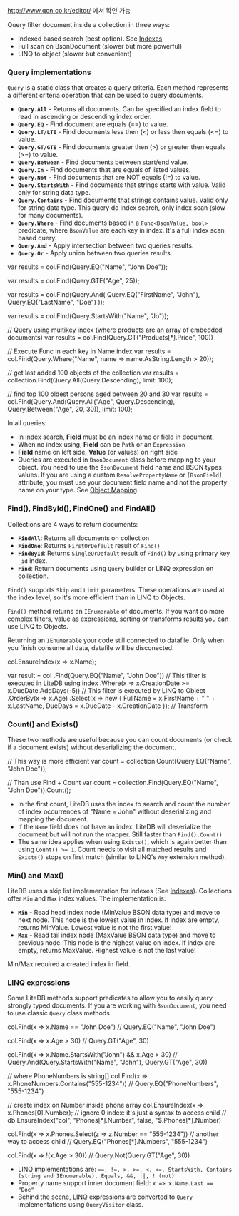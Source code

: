 ﻿http://www.qcn.co.kr/editor/ 에서 확인 가능

Query filter document inside a collection in three ways:

*   Indexed based search (best option). See [Indexes](Indexes)
*   Full scan on BsonDocument (slower but more powerful)
*   LINQ to object (slower but convenient)

### [](#query-implementations)Query implementations

`Query` is a static class that creates a query criteria. Each method represents a different criteria operation that can be used to query documents.

*   **`Query.All`** - Returns all documents. Can be specified an index field to read in ascending or descending index order.
*   **`Query.EQ`** - Find document are equals (==) to value.
*   **`Query.LT/LTE`** - Find documents less then (<) or less then equals (<=) to value.
*   **`Query.GT/GTE`** - Find documents greater then (>) or greater then equals (>=) to value.
*   **`Query.Between`** - Find documents between start/end value.
*   **`Query.In`** - Find documents that are equals of listed values.
*   **`Query.Not`** - Find documents that are NOT equals (!=) to value.
*   **`Query.StartsWith`** - Find documents that strings starts with value. Valid only for string data type.
*   **`Query.Contains`** - Find documents that strings contains value. Valid only for string data type. This query do index search, only index scan (slow for many documents).
*   **`Query.Where`** - Find documents based in a `Func<BsonValue, bool>` predicate, where `BsonValue` are each key in index. It's a full index scan based query.
*   **`Query.And`** - Apply intersection between two queries results.
*   **`Query.Or`** - Apply union between two queries results.

var results \= col.Find(Query.EQ("Name", "John Doe"));

var results \= col.Find(Query.GTE("Age", 25));

var results \= col.Find(Query.And(
    Query.EQ("FirstName", "John"), Query.EQ("LastName", "Doe")
));

var results \= col.Find(Query.StartsWith("Name", "Jo"));

// Query using multikey index (where products are an array of embedded documents)
var results \= col.Find(Query.GT("Products\[\*\].Price", 100))

// Execute Func in each key in Name index
var results \= col.Find(Query.Where("Name", name \=> name.AsString.Length \> 20));

// get last added 100 objects of the collection
var results \= collection.Find(Query.All(Query.Descending), limit: 100);

// find top 100 oldest persons aged between 20 and 30
var results \= col.Find(Query.And(Query.All("Age", Query.Descending), Query.Between("Age", 20, 30)), limit: 100);

In all queries:

*   In index search, **Field** must be an index name or field in document.
*   When no index using, **Field** can be `Path` or an `Expression`
*   **Field** name on left side, **Value** (or values) on right side
*   Queries are executed in `BsonDocument` class before mapping to your object. You need to use the `BsonDocument` field name and BSON types values. If you are using a custom `ResolvePropertyName` or `[BsonField]` attribute, you must use your document field name and not the property name on your type. See [Object Mapping](Object-Mapping).

### [](#find-findbyid-findone-and-findall)Find(), FindById(), FindOne() and FindAll()

Collections are 4 ways to return documents:

*   **`FindAll`**: Returns all documents on collection
*   **`FindOne`**: Returns `FirstOrDefault` result of `Find()`
*   **`FindById`**: Returns `SingleOrDefault` result of `Find()` by using primary key `_id` index.
*   **`Find`**: Return documents using `Query` builder or LINQ expression on collection.

`Find()` supports `Skip` and `Limit` parameters. These operations are used at the index level, so it's more efficient than in LINQ to Objects.

`Find()` method returns an `IEnumerable` of documents. If you want do more complex filters, value as expressions, sorting or transforms results you can use LINQ to Objects.

Returning an `IEnumerable` your code still connected to datafile. Only when you finish consume all data, datafile will be disconected.

col.EnsureIndex(x \=> x.Name);

var result \= col
    .Find(Query.EQ("Name", "John Doe")) // This filter is executed in LiteDB using index
    .Where(x \=> x.CreationDate \>= x.DueDate.AddDays(\-5)) // This filter is executed by LINQ to Object
    .OrderBy(x \=> x.Age)
    .Select(x \=> new 
    { 
        FullName \= x.FirstName + " " + x.LastName, 
        DueDays \= x.DueDate \- x.CreationDate 
    }); // Transform

### [](#count-and-exists)Count() and Exists()

These two methods are useful because you can count documents (or check if a document exists) without deserializing the document.

// This way is more efficient
var count \= collection.Count(Query.EQ("Name", "John Doe"));

// Than use Find + Count
var count \= collection.Find(Query.EQ("Name", "John Doe")).Count();

*   In the first count, LiteDB uses the index to search and count the number of index occurrences of "Name = John" without deserializing and mapping the document.
*   If the `Name` field does not have an index, LiteDB will deserialize the document but will not run the mapper. Still faster than `Find().Count()`
*   The same idea applies when using `Exists()`, which is again better than using `Count() >= 1`. Count needs to visit all matched results and `Exists()` stops on first match (similar to LINQ's `Any` extension method).

### [](#min-and-max)Min() and Max()

LiteDB uses a skip list implementation for indexes (See [Indexes](Indexes)). Collections offer `Min` and `Max` index values. The implementation is:

*   **`Min`** - Read head index node (MinValue BSON data type) and move to next node. This node is the lowest value in index. If index are empty, returns MinValue. Lowest value is not the first value!
*   **`Max`** - Read tail index node (MaxValue BSON data type) and move to previous node. This node is the highest value on index. If index are empty, returns MaxValue. Highest value is not the last value!

Min/Max required a created index in field.

### [](#linq-expressions)LINQ expressions

Some LiteDB methods support predicates to allow you to easily query strongly typed documents. If you are working with `BsonDocument`, you need to use classic `Query` class methods.

col.Find(x \=> x.Name \== "John Doe")
// Query.EQ("Name", "John Doe")

col.Find(x \=> x.Age \> 30)
// Query.GT("Age", 30)

col.Find(x \=> x.Name.StartsWith("John") && x.Age \> 30)
// Query.And(Query.StartsWith("Name", "John"), Query.GT("Age", 30))

// where PhoneNumbers is string\[\]
col.Find(x \=> x.PhoneNumbers.Contains("555-1234"))
// Query.EQ("PhoneNumbers", "555-1234")

// create index on Number inside phone array
col.EnsureIndex(x \=> x.Phones\[0\].Number); // ignore 0 index: it's just a syntax to access child
// db.EnsureIndex("col", "Phones\[\*\].Number", false, "$.Phones\[\*\].Number)

col.Find(x \=> x.Phones.Select(z \=> z.Number \== "555-1234")) // another way to access child
// Query.EQ("Phones\[\*\].Numbers", "555-1234")

col.Find(x \=> !(x.Age \> 30))
// Query.Not(Query.GT("Age", 30))

*   LINQ implementations are: `==, !=, >, >=, <, <=, StartsWith, Contains (string and IEnumerable), Equals, &&, ||, ! (not)`
*   Property name support inner document field: `x => x.Name.Last == "Doe"`
*   Behind the scene, LINQ expressions are converted to `Query` implementations using `QueryVisitor` class.